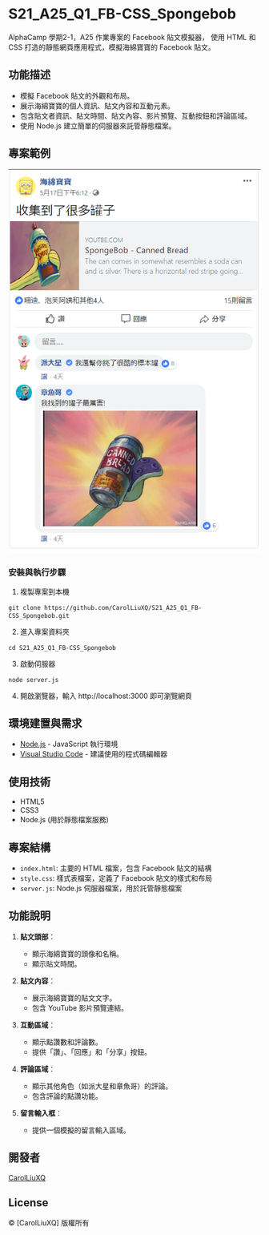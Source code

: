 # S21_A25_Q1_FB-CSS_Spongebob

AlphaCamp 學期2-1，A25 作業專案的 Facebook 貼文模擬器，
使用 HTML 和 CSS 打造的靜態網頁應用程式，模擬海綿寶寶的 Facebook 貼文。

## 功能描述

- 模擬 Facebook 貼文的外觀和布局。
- 展示海綿寶寶的個人資訊、貼文內容和互動元素。
- 包含貼文者資訊、貼文時間、貼文內容、影片預覽、互動按鈕和評論區域。
- 使用 Node.js 建立簡單的伺服器來託管靜態檔案。

## 專案範例

![範例截圖](./demo.png)

### 安裝與執行步驟

1. 複製專案到本機
```
git clone https://github.com/CarolLiuXQ/S21_A25_Q1_FB-CSS_Spongebob.git
```

2. 進入專案資料夾
```
cd S21_A25_Q1_FB-CSS_Spongebob
```

3. 啟動伺服器
```
node server.js
```

4. 開啟瀏覽器，輸入 http://localhost:3000 即可瀏覽網頁

## 環境建置與需求

- [Node.js](https://nodejs.org/) - JavaScript 執行環境
- [Visual Studio Code](https://code.visualstudio.com/) - 建議使用的程式碼編輯器

## 使用技術

- HTML5
- CSS3
- Node.js (用於靜態檔案服務)

## 專案結構

- `index.html`: 主要的 HTML 檔案，包含 Facebook 貼文的結構
- `style.css`: 樣式表檔案，定義了 Facebook 貼文的樣式和布局
- `server.js`: Node.js 伺服器檔案，用於託管靜態檔案

## 功能說明

1. **貼文頭部**：
   - 顯示海綿寶寶的頭像和名稱。
   - 顯示貼文時間。

2. **貼文內容**：
   - 展示海綿寶寶的貼文文字。
   - 包含 YouTube 影片預覽連結。

3. **互動區域**：
   - 顯示點讚數和評論數。
   - 提供「讚」、「回應」和「分享」按鈕。

4. **評論區域**：
   - 顯示其他角色（如派大星和章魚哥）的評論。
   - 包含評論的點讚功能。

5. **留言輸入框**：
   - 提供一個模擬的留言輸入區域。

## 開發者

[CarolLiuXQ](https://github.com/CarolLiuXQ)

## License
© [CarolLiuXQ] 版權所有
